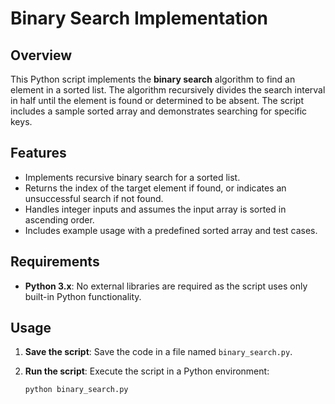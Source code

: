 # Binary Search Implementation

## Overview
This Python script implements the **binary search** algorithm to find an element in a sorted list. The algorithm recursively divides the search interval in half until the element is found or determined to be absent. The script includes a sample sorted array and demonstrates searching for specific keys.

## Features
- Implements recursive binary search for a sorted list.
- Returns the index of the target element if found, or indicates an unsuccessful search if not found.
- Handles integer inputs and assumes the input array is sorted in ascending order.
- Includes example usage with a predefined sorted array and test cases.

## Requirements
- **Python 3.x**: No external libraries are required as the script uses only built-in Python functionality.

## Usage
1. **Save the script**:
   Save the code in a file named `binary_search.py`.

2. **Run the script**:
   Execute the script in a Python environment:
   ```bash
   python binary_search.py
